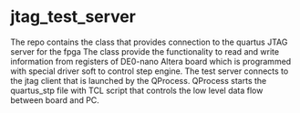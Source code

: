 # jtag_test_server
The repo contains the class that provides connection to the quartus JTAG server for the fpga
The class provide the functionality to read and write information from registers of DE0-nano Altera board
which is programmed with special driver soft to control step engine. The test server connects to the jtag client that is launched by
the QProcess. QProcess starts the quartus_stp file with TCL script that controls the low level data flow between board and PC.
